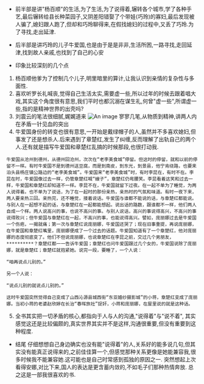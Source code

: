 - 前半部是讲"杨百顺"的生活,为了生活,为了说得着,辗转各个城市,学了各种手艺,最后辗转给县长种菜园子,又阴差阳错娶了个带娃(巧玲)的寡妇,最后发现被人骗了,媳妇跟人跑了,但却和巧玲聊得来,在假找媳妇的过程中,又丢了巧玲.为了寻找,走出延津.
- 后半部是讲巧玲的儿子牛爱国,也是由于是是非非,生活所困,一路寻找,走回延津,找到故人亲戚,也找到了自己的心安

- 印象比较深刻的几个点
1. 杨百顺他爹为了控制几个儿子,明里暗里的算计,让我认识到亲情的复杂性与多面性.
2. 喜欢听罗长礼喊丧,觉得自己生活太实,需要虚一些,所以过年的时候去跟着唱大戏,其实这个角度很有意思,我们平时也都沉溺在谋生礼,何曾"虚一些",所谓虚一些,指的是精神世界的出壳吗?
3. 刘震云的笔法很细腻,娓娓道来
   ![An image](/img/8.jpg)
  寥寥几笔,从物质到精神,讲两人内在矛盾一针见血的突出
4. 牛爱国身份的转变也很有意思,一开始是戴绿帽子的人,虽然并不多喜欢媳妇,但事发了还是想杀人.后来遇到了章楚红,发生了纠缠,反而理解了出轨自己的两个人.还有就是描写牛爱国和章楚红乱搞的时候那段,也很打动我.
```
牛爱国从沧州到德州，从德州回沧州，次次在“老李美食城”停留。但这时的停留，就和以前的停留不一样。有时牛爱国不是到德州送豆腐，而是到南皮，到东光，到景县，他宁肯绕路，也要来泊头县杨庄镇公路边的“老李美食城”。牛爱国来“老李美食城”时，有时李昆在，有时不在。李昆在时，牛爱国像过去一样，仍管章楚红喊“嫂子”，章楚红仍弯腰笑。李昆看着这笑和过去一样，牛爱国和章楚红却知道不一样。李昆不在，牛爱国就留下过夜。在一起不单为了睡觉，为两人说得着。也不单为了说话，为了在一起时的那份亲热，亲热时的气氛和味道。有时一夜下来，两人要亲热三回。亲热完，还不睡觉，搂着说话。牛爱国与谁都不能说的话，与章楚红都能说。与别人在一起想不起的话，与章楚红在一起都能想起。说出话的路数，跟谁都不一样，他们两人自成一个样。两人说高兴的事，也说不高兴的事。与别人说话，高兴的事说得高兴，不高兴的事说得败兴；但牛爱国与章楚红在一起，不高兴的事，也能说得高兴。譬如，庞丽娜过去是牛爱国一个伤疤，一揭就痛；第一次与章楚红说庞丽娜，牛爱国还哭了；现在旧事重提，再说庞丽娜，在牛爱国和章楚红嘴里，庞丽娜便成了一个过去的话题。牛爱国知道有了一个章楚红，他对庞丽娜的态度彻底变了。他们不但说庞丽娜，也说章楚红在李昆之前，交过几个男朋友，**********？章楚红都一一告诉牛爱国；章楚红也问牛爱国跟过几个女的，牛爱国说除了庞丽娜，就是章楚红；章楚红就抱紧她。说完一段，要睡了，一个人说：

“咱再说点儿别的。”

另一个人说：

“说点儿别的就说点儿别的。”

这时牛爱国突然觉得自己变成了山西沁源县城西街“东亚婚纱摄影城”的小蒋，章楚红变成了庞丽娜。当初小蒋的老婆赵欣婷在长治“春晖旅社”捉奸，小蒋和庞丽娜，在屋里说的就是这种话。
```




5. 全书其实把一切矛盾的核心,都指向于人与人的沟通,"说得着"与"说不着",
其实感觉这还是比较偏颇的,真实世界其实并不是这样,沟通很重要,但没有重要到这种程度.


- 结尾
仔细想想自己身边确实也没有能"说得着"的人,关系好的能多说几句,但其实没有能真正说得来的,之前佳佳算一个,但感觉那种关系更像是她能兼容我,很多时候我不能兼容她.这可能也是自己时常感到孤独的原因之一.
突然想起上次看得安娜,对比下来,国人的表达是更含蓄内敛的,不如毛子们那种热情奔放.
总之这是一部我很喜欢的书.